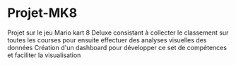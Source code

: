 # Projet-MK8

Projet sur le jeu Mario kart 8 Deluxe consistant à collecter le classement sur toutes les courses pour ensuite effectuer des analyses visuelles des données
Création d'un dashboard pour développer ce set de compétences et faciliter la visualisation
